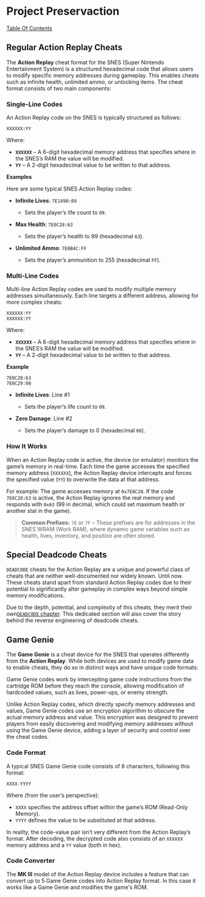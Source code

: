 # Project Preservaction

[Table Of Contents](preservaction-ui-toc.md)

## Regular Action Replay Cheats

The **Action Replay** cheat format for the SNES (Super Nintendo Entertainment System) is a structured hexadecimal code that allows users to modify specific memory addresses during gameplay. This enables cheats such as infinite health, unlimited ammo, or unlocking items. The cheat format consists of two main components:

### Single-Line Codes

An Action Replay code on the SNES is typically structured as follows:

```
XXXXXX:YY
```

Where:
- **`XXXXXX`** – A 6-digit hexadecimal memory address that specifies where in the SNES’s RAM the value will be modified.
- **`YY`** – A 2-digit hexadecimal value to be written to that address.

**Examples**

Here are some typical SNES Action Replay codes:

- **Infinite Lives**: `7E1490:09`
  - Sets the player’s life count to `09`.
  
- **Max Health**: `7E0C28:63`
  - Sets the player’s health to 99 (hexadecimal `63`).

- **Unlimited Ammo**: `7E0B4C:FF`
  - Sets the player’s ammunition to 255 (hexadecimal `FF`).

### Multi-Line Codes

Multi-line Action Replay codes are used to modify multiple memory addresses simultaneously. Each line targets a different address, allowing for more complex cheats:

```
XXXXXX:YY
XXXXXX:YY
```

Where:
- **`XXXXXX`** – A 6-digit hexadecimal memory address that specifies where in the SNES’s RAM the value will be modified.
- **`YY`** – A 2-digit hexadecimal value to be written to that address.

**Example**

```
7E0C28:63
7E0C29:00
```

- **Infinite Lives**: Line #1
  - Sets the player’s life count to `09`.
  
- **Zero Damage**: Line #2
  - Sets the player’s damage to 0 (hexadecimal `00`).

### How It Works

When an Action Replay code is active, the device (or emulator) monitors the game’s memory in real-time. Each time the game accesses the specified memory address (`XXXXXX`), the Action Replay device intercepts and forces the specified value (`YY`) to overwrite the data at that address.

For example: The game accesses memory at `0x7E0C28`. If the code `7E0C28:63` is active, the Action Replay ignores the real memory and responds with `0x63` (99 in decimal, which could set maximum health or another stat in the game).

> **Common Prefixes:** `7E` or `7F` – These prefixes are for addresses in the SNES WRAM (Work RAM), where dynamic game variables such as health, lives, inventory, and position are often stored.

## Special Deadcode Cheats

`DEADC0DE` cheats for the Action Replay are a unique and powerful class of cheats that are neither well-documented nor widely known. Until now. These cheats stand apart from standard Action Replay codes due to their potential to significantly alter gameplay in complex ways beyond simple memory modifications.

Due to the depth, potential, and complexity of this cheats, they merit their own[`DEADC0DE` chapter](preservaction-ui-deadc0de.md). This dedicated section will also cover the story behind the reverse engineering of deadcode cheats.

## Game Genie

The **Game Genie** is a cheat device for the SNES that operates differently from the **Action Replay**. While both devices are used to modify game data to enable cheats, they do so in distinct ways and have unique code formats:

Game Genie codes work by intercepting game code instructions from the cartridge ROM before they reach the console, allowing modification of hardcoded values, such as lives, power-ups, or enemy strength. 

Unlike Action Replay codes, which directly specify memory addresses and values, Game Genie codes use an encryption algorithm to obscure the actual memory address and value. This encryption was designed to prevent players from easily discovering and modifying memory addresses without using the Game Genie device, adding a layer of security and control over the cheat codes.

### Code Format

A typical SNES Game Genie code consists of 8 characters, following this format:

```
XXXX-YYYY
```

Where (from the user’s perspective):

- `XXXX` specifies the address offset within the game’s ROM (Read-Only Memory).
- `YYYY` defines the value to be substituted at that address.

In reality, the code-value pair isn’t very different from the Action Replay’s format. After decoding, the decrypted code also consists of an `XXXXXX` memory address and a `YY` value (both in hex).

### Code Converter

The **MK III** model of the Action Replay device includes a feature that can convert up to 5 Game Genie codes into Action Replay format. In this case it works like a Game Genie and modifies the game's ROM.
